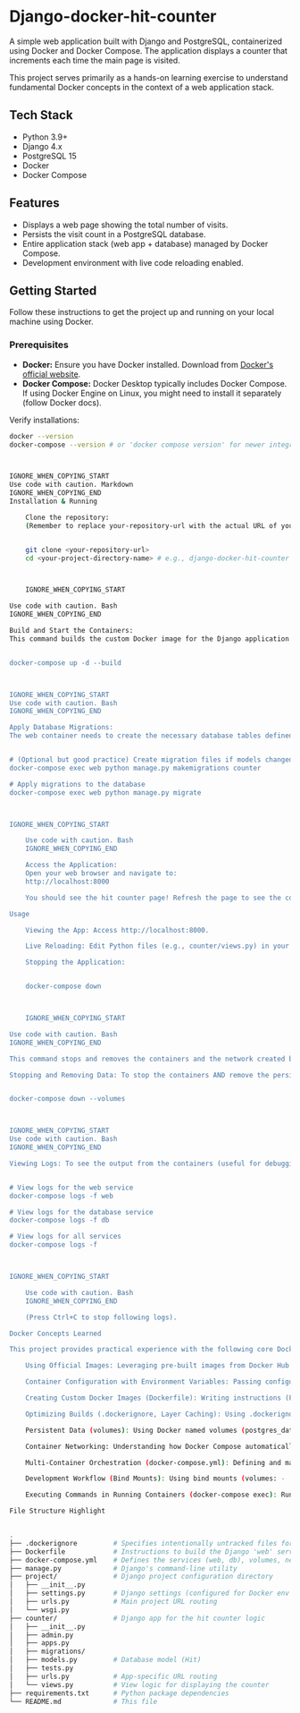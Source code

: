 # Django-docker-hit-counter

A simple web application built with Django and PostgreSQL, containerized using Docker and Docker Compose. The application displays a counter that increments each time the main page is visited.

This project serves primarily as a hands-on learning exercise to understand fundamental Docker concepts in the context of a web application stack.

## Tech Stack

- Python 3.9+
- Django 4.x
- PostgreSQL 15
- Docker
- Docker Compose

## Features

- Displays a web page showing the total number of visits.
- Persists the visit count in a PostgreSQL database.
- Entire application stack (web app + database) managed by Docker Compose.
- Development environment with live code reloading enabled.

## Getting Started

Follow these instructions to get the project up and running on your local machine using Docker.

### Prerequisites

- **Docker:** Ensure you have Docker installed. Download from [Docker's official website](https://docs.docker.com/get-docker/).
- **Docker Compose:** Docker Desktop typically includes Docker Compose. If using Docker Engine on Linux, you might need to install it separately (follow Docker docs).

Verify installations:

```bash
docker --version
docker-compose --version # or 'docker compose version' for newer integrations



IGNORE_WHEN_COPYING_START
Use code with caution. Markdown
IGNORE_WHEN_COPYING_END
Installation & Running

    Clone the repository:
    (Remember to replace your-repository-url with the actual URL of your GitHub repository)


    git clone <your-repository-url>
    cd <your-project-directory-name> # e.g., django-docker-hit-counter



    IGNORE_WHEN_COPYING_START

Use code with caution. Bash
IGNORE_WHEN_COPYING_END

Build and Start the Containers:
This command builds the custom Docker image for the Django application (if it doesn't exist or the Dockerfile changed) and starts both the web (Django) and db (PostgreSQL) services defined in docker-compose.yml. The -d flag runs them in detached mode (in the background).


docker-compose up -d --build



IGNORE_WHEN_COPYING_START
Use code with caution. Bash
IGNORE_WHEN_COPYING_END

Apply Database Migrations:
The web container needs to create the necessary database tables defined in the Django models. Execute the migrate command inside the running web container using docker-compose exec:


# (Optional but good practice) Create migration files if models changed
docker-compose exec web python manage.py makemigrations counter

# Apply migrations to the database
docker-compose exec web python manage.py migrate



IGNORE_WHEN_COPYING_START

    Use code with caution. Bash
    IGNORE_WHEN_COPYING_END

    Access the Application:
    Open your web browser and navigate to:
    http://localhost:8000

    You should see the hit counter page! Refresh the page to see the count increase.

Usage

    Viewing the App: Access http://localhost:8000.

    Live Reloading: Edit Python files (e.g., counter/views.py) in your local editor. Save the changes and refresh the browser page – the changes should be reflected immediately without restarting the containers (thanks to the bind mount volume).

    Stopping the Application:


    docker-compose down



    IGNORE_WHEN_COPYING_START

Use code with caution. Bash
IGNORE_WHEN_COPYING_END

This command stops and removes the containers and the network created by Compose.

Stopping and Removing Data: To stop the containers AND remove the persistent PostgreSQL data volume (resetting the counter):


docker-compose down --volumes



IGNORE_WHEN_COPYING_START
Use code with caution. Bash
IGNORE_WHEN_COPYING_END

Viewing Logs: To see the output from the containers (useful for debugging):


# View logs for the web service
docker-compose logs -f web

# View logs for the database service
docker-compose logs -f db

# View logs for all services
docker-compose logs -f



IGNORE_WHEN_COPYING_START

    Use code with caution. Bash
    IGNORE_WHEN_COPYING_END

    (Press Ctrl+C to stop following logs).

Docker Concepts Learned

This project provides practical experience with the following core Docker concepts:

    Using Official Images: Leveraging pre-built images from Docker Hub (postgres:15-alpine, python:3.9-slim-buster) as base layers or standalone services.

    Container Configuration with Environment Variables: Passing configuration (like database credentials) into containers at runtime using the environment section in docker-compose.yml and reading them within the application (os.environ.get in settings.py).

    Creating Custom Docker Images (Dockerfile): Writing instructions (FROM, WORKDIR, ENV, RUN, COPY, EXPOSE, CMD) to build a tailored image containing the Django application, its dependencies, and runtime configuration.

    Optimizing Builds (.dockerignore, Layer Caching): Using .dockerignore to exclude unnecessary files from the build context, speeding up builds and reducing image size. Structuring the Dockerfile (e.g., copying requirements.txt and running pip install before copying application code) to take advantage of Docker's layer caching.

    Persistent Data (volumes): Using Docker named volumes (postgres_data in docker-compose.yml) to persist database data even if the db container is stopped and removed, ensuring data durability.

    Container Networking: Understanding how Docker Compose automatically creates a network, allowing containers (services like web and db) to communicate with each other using their service names as hostnames (e.g., HOST: 'db' in Django settings).

    Multi-Container Orchestration (docker-compose.yml): Defining and managing a multi-service application (web application + database) in a single configuration file. Using depends_on to manage startup order dependencies.

    Development Workflow (Bind Mounts): Using bind mounts (volumes: - .:/app in docker-compose.yml) to map local source code directly into the running container, enabling live code reloading during development without needing to rebuild the image for every code change.

    Executing Commands in Running Containers (docker-compose exec): Running administrative or maintenance tasks (like python manage.py migrate) inside a specific, already-running service container.

File Structure Highlight


.
├── .dockerignore         # Specifies intentionally untracked files for Docker build
├── Dockerfile            # Instructions to build the Django 'web' service image
├── docker-compose.yml    # Defines the services (web, db), volumes, network
├── manage.py             # Django's command-line utility
├── project/              # Django project configuration directory
│   ├── __init__.py
│   ├── settings.py       # Django settings (configured for Docker env vars)
│   ├── urls.py           # Main project URL routing
│   └── wsgi.py
├── counter/              # Django app for the hit counter logic
│   ├── __init__.py
│   ├── admin.py
│   ├── apps.py
│   ├── migrations/
│   ├── models.py         # Database model (Hit)
│   ├── tests.py
│   ├── urls.py           # App-specific URL routing
│   └── views.py          # View logic for displaying the counter
├── requirements.txt      # Python package dependencies
└── README.md             # This file


```

